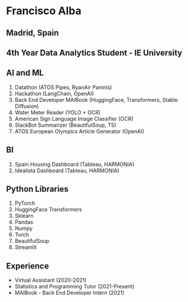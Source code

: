 # Francisco Alba
## Madrid, Spain
## 4th Year Data Analytics Student - IE University


## AI and ML
1. Datathon (ATOS Pipes, RyanAir Paninis)
2. Hackathon (LangChain, OpenAI)
3. Back End Developer MAIBook (HuggingFace, Transformers, Stable Diffusion)
4. Water Meter Reader (YOLO + OCR)
5. American Sign Language Image Classifier (OCR)
6. SlackBot Summarizer (BeautifulSoup, T5)
7. ATOS European Olympics Article Generator (OpenAI)

## BI
1. Spain Housing Dashboard (Tableau, HARMONIA)
2. Idealista Dashboard (Tableau, HARMONIA)

## Python Libraries
1. PyTorch
2. HuggingFace Transformers 
3. Sklearn
4. Pandas
5. Numpy
6. Torch
7. BeautifulSoup
8. Streamlit


## Experience
* Virtual Assistant (2020-2021)
* Statistics and Programming Tutor (2021-Present)
* MAIBook - Back End Developer Intern (2021)
